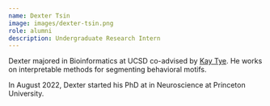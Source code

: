 ```yaml
---
name: Dexter Tsin
image: images/dexter-tsin.png
role: alumni
description: Undergraduate Research Intern
---
```


Dexter majored in Bioinformatics at UCSD co-advised by [Kay Tye](https://tyelab.org/). He works on interpretable methods for segmenting behavioral motifs.

In August 2022, Dexter started his PhD at in Neuroscience at Princeton University.